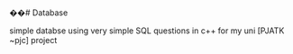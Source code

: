 ��#   D a t a b a s e 

simple databse using very simple SQL questions in c++ for my uni [PJATK ~pjc] project
 
 

